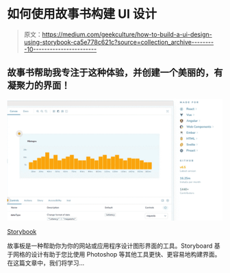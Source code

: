 # 如何使用故事书构建 UI 设计

> 原文：<https://medium.com/geekculture/how-to-build-a-ui-design-using-storybook-ca5e778c621c?source=collection_archive---------10----------------------->

## 故事书帮助我专注于这种体验，并创建一个美丽的，有凝聚力的界面！

![](img/ec83a54ada52fc1cf91530213d0e7406.png)

[Storybook](https://storybook.js.org/)

故事板是一种帮助你为你的网站或应用程序设计图形界面的工具。Storyboard 基于网格的设计有助于您比使用 Photoshop 等其他工具更快、更容易地构建界面。在这篇文章中，我们将学习…